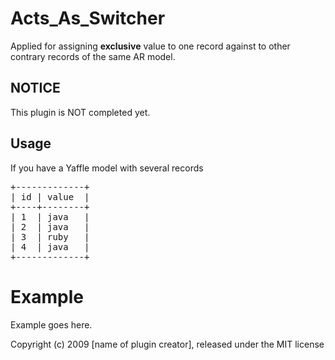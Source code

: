 Acts_As_Switcher
==============

Applied for assigning **exclusive** value to one record against to other contrary records of the same AR model.

NOTICE
------
This plugin is NOT completed yet.

Usage
-----
If you have a Yaffle model with several records
<pre>
+-------------+
| id | value  | 
+----+--------+
| 1  | java   | 
| 2  | java   | 
| 3  | ruby   | 
| 4  | java   | 
+-------------+
</pre>


Example
=======

Example goes here.


Copyright (c) 2009 [name of plugin creator], released under the MIT license
